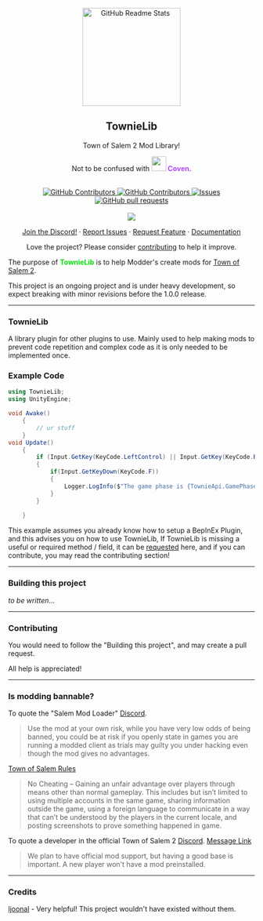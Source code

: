 <p align="center">
 <img width="200px" src="https://i.imgur.com/TUygkzS.png" align="center" alt="GitHub Readme Stats" />
 <h2 align="center">TownieLib</h2>
 <p align="center">Town of Salem 2 Mod Library! 
</p>
<center>
Not to be confused with</span>&nbsp;<img width= "30px" src="https://i.imgur.com/WB9QCft.png"/><span class="covenText"> Coven</span>.
</center>
<br>
  <p align="center">
    <a href="https://github.com/djshinter/townielib/graphs/contributors">
      <img alt="GitHub Contributors" src="https://img.shields.io/discord/1003392508568535101?label=discord&logo=discord&style=flat" />
    </a>
    <a href="https://github.com/djshinter/townielib/graphs/contributors">
      <img alt="GitHub Contributors" src="https://img.shields.io/github/contributors/djshinter/TownieLib" />
    </a>
    <a href="https://github.com/djshinter/townielib/graphs/contributors">
    <a href="https://github.com/djshinter/townielib/issues">
      <img alt="Issues" src="https://img.shields.io/github/issues/djshinter/TownieLib?color=0088ff" />
    </a>
    <a href="https://github.com/djshinter/townielib/pulls">
      <img alt="GitHub pull requests" src="https://img.shields.io/github/issues-pr/djshinter/townielib?color=0088ff" />
    </a>
    <br/>
    <br/>
    <a href="https://github.com/BepInEx/BepInEx">
      <img src="https://img.shields.io/badge/Supports-BepInEx-gray.svg?colorA=orange&colorB=FB542B&style=for-the-badge"/>
    </a>
  </p>

  <p align="center">
    <a href="https://discord.gg/bCEbam2anG">Join the Discord!</a>
    ·
    <a href="https://github.com/djshinter/townielib/issues/new/choose">Report Issues</a>
    ·
    <a href="https://github.com/djshinter/townielib/issues/new/choose">Request Feature</a>
    ·
    <a href="https://github.com/DjShinter/TownieLib/wiki">Documentation</a>
  </p>


<p align="center">Love the project? Please consider <a href="https://github.com/DjShinter/TownieLib/Contribution.md">contributing</a> to help it improve.</p>


The purpose of <span class="townText">TownieLib</span> is to help Modder's create mods for [Town of Salem 2](https://store.steampowered.com/app/334230/Town_of_Salem/).

This project is an ongoing project and is under heavy development, so expect breaking with minor revisions before the 1.0.0 release.


___
### TownieLib
A library plugin for other plugins to use. Mainly used to help making mods to prevent code repetition and complex code as it is only needed to be implemented once.
### Example Code

```cs
using TownieLib;
using UnityEngine;

void Awake() 
    {
        // ur stuff
    }
void Update()
    {
        if (Input.GetKey(KeyCode.LeftControl) || Input.GetKey(KeyCode.RightControl))
        {
            if(Input.GetKeyDown(KeyCode.F))
            {
                Logger.LogInfo($"The game phase is {TownieApi.GamePhase}...");
            }
        }
        
    }
```

This example assumes you already know how to setup a BepInEx Plugin, and this advises you on how to use TownieLib, If TownieLib is missing a useful or required method / field, it can be [requested](https://github.com/djshinter/townielib/issues/new/choose) here, and if you can contribute, you may read the contributing section!
____
### Building this project

*to be written*...

____
### Contributing
You would need to follow the "Building this project", and may create a pull request.


All help is appreciated!


___
### Is modding bannable?
To quote the "Salem Mod Loader" [Discord](https://discord.gg/bCEbam2anG).
> Use the mod at your own risk, while you have very low odds of being banned, you could be at risk if you openly state in games you are running a modded client as trials may guilty you under hacking even though the mod gives no advantages.

[Town of Salem Rules](https://www.blankmediagames.com/rules/)
> No Cheating – Gaining an unfair advantage over players through means other than normal gameplay. This includes but isn’t limited to using multiple accounts in the same game, sharing information outside the game, using a foreign language to communicate in a way that can’t be understood by the players in the current locale, and posting screenshots to prove something happened in game.

To quote a developer in the official Town of Salem 2 [Discord](https://discord.gg/townofsalem2). [Message Link](https://discord.com/channels/1110363758792036352/1111801081060655154/1112876123852906617)
> We plan to have official mod support, but having a good base is important. A new player won't have a mod preinstalled.

</p>
<style>
    .townText
    {
        color:#06E00C;
        font-weight:bold;
    }
    .covenText
    {
        color:#B545FF;
        font-weight:bold;
    }
</style>

___
### Credits
[ljoonal](https://github.com/ljoonal) - Very helpful! This project wouldn't have existed without them.

